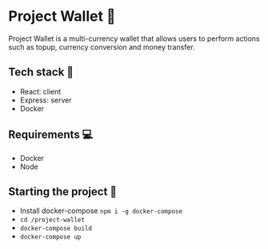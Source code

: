 # Project Wallet 👛

Project Wallet is a multi-currency wallet that allows users to perform actions such as topup, currency conversion and money transfer.

## Tech stack 🔨
- React: client
- Express: server
- Docker

## Requirements 💻
- Docker
- Node

## Starting the project 🏃
- Install docker-compose `npm i -g docker-compose`
- `cd /project-wallet`
- `docker-compose build`
- `docker-compose up`


